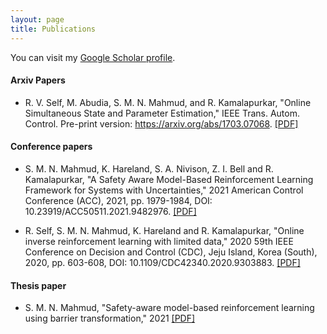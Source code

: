```yaml
---
layout: page
title: Publications
---
```


You can visit my <a href="https://scholar.google.com/citations?user=aFbcmH0AAAAJ&hl=en" target="_blank">Google Scholar profile</a>.
<br />

#### Arxiv Papers

- R. V. Self, M. Abudia, S. M. N. Mahmud, and R. Kamalapurkar, "Online Simultaneous State and Parameter Estimation," IEEE Trans. Autom. Control. Pre-print version: https://arxiv.org/abs/1703.07068.
[[PDF]](https://arxiv.org/abs/1703.07068)

#### Conference papers

- S. M. N. Mahmud, K. Hareland, S. A. Nivison, Z. I. Bell and R. Kamalapurkar, "A Safety Aware Model-Based Reinforcement Learning Framework for Systems with Uncertainties," 2021 American Control Conference (ACC), 2021, pp. 1979-1984, DOI: 10.23919/ACC50511.2021.9482976. 
[[PDF]](https://ieeexplore.ieee.org/abstract/document/9482976)

- R. Self, S. M. N. Mahmud, K. Hareland and R. Kamalapurkar, "Online inverse reinforcement learning with limited data," 2020 59th IEEE Conference on Decision and Control (CDC), Jeju Island, Korea (South), 2020, pp. 603-608, DOI: 10.1109/CDC42340.2020.9303883.
[[PDF]](https://ieeexplore.ieee.org/document/9303883)


#### Thesis paper

- S. M. N. Mahmud, "Safety-aware model-based reinforcement learning using barrier transformation," 2021 [[PDF]](https://scc-lab.github.io/Preprints/SCC.Mahmud2021.pdf)






